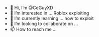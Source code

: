 - 👋 Hi, I’m @CeGuyXD
- 👀 I’m interested in ... Roblox exploiting 
- 🌱 I’m currently learning ... how to exploit
- 💞️ I’m looking to collaborate on ...
- 📫 How to reach me ...

<!---
CeGuyXD/CeGuyXD is a ✨ special ✨ repository because its `README.md` (this file) appears on your GitHub profile.
You can click the Preview link to take a look at your changes.
--->
